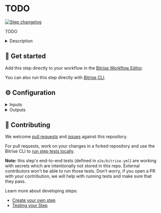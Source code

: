 # TODO

[![Step changelog](https://shields.io/github/v/release/bitrise-steplib/bitrise-step-manage-ios-code-signing?include_prereleases&label=changelog&color=blueviolet)](https://github.com/bitrise-steplib/bitrise-step-manage-ios-code-signing/releases)

TODO

<details>
<summary>Description</summary>

TODO
</details>

## 🧩 Get started

Add this step directly to your workflow in the [Bitrise Workflow Editor](https://devcenter.bitrise.io/steps-and-workflows/steps-and-workflows-index/).

You can also run this step directly with [Bitrise CLI](https://github.com/bitrise-io/bitrise).

## ⚙️ Configuration

<details>
<summary>Inputs</summary>

| Key | Description | Flags | Default |
| --- | --- | --- | --- |
| `distribution_method` | Describes how Xcode should export the archive. | required | `development` |
| `project_path` | Xcode Project (.xcodeproj) or Workspace (.xcworkspace) path. | required | `$BITRISE_PROJECT_PATH` |
| `scheme` | Xcode Scheme name. | required | `$BITRISE_SCHEME` |
| `configuration` | Xcode Build Configuration.  If not specified, the default Build Configuration will be used. |  |  |
| `apple_service_connection` | This input determines which Bitrise Apple service connection should be used for automatic code signing. Available values: - `api-key`: [Bitrise Apple Service connection with API Key.](https://devcenter.bitrise.io/getting-started/connecting-to-services/setting-up-connection-to-an-apple-service-with-api-key/) - `apple-id`: [Bitrise Apple Service connection with Apple ID.](https://devcenter.bitrise.io/getting-started/connecting-to-services/connecting-to-an-apple-service-with-apple-id/) | required | `api-key` |
| `register_test_devices` | If this input is set, the Step will register the known test devices on Bitrise from team members with the Apple Developer Portal.  Note that setting this to yes may cause devices to be registered against your limited quantity of test devices in the Apple Developer Portal, which can only be removed once annually during your renewal window. | required | `no` |
| `min_profile_validity` | If this input is set to >0, the managed Provisioning Profile will be renewed if it expires within the configured number of days.  Otherwise the Step renews the managed Provisioning Profile if it is expired. | required | `0` |
| `sign_uitest_targets` | If this input is set, the Step will manage the codesign assets of the UITest targets (of the main Application) among with the main Application codesign assets. | required | `no` |
| `certificate_url_list` | URL of the code signing certificate to download.  Multiple URLs can be specified, separated by a pipe (\|) character.  Local file path can be specified, using the file:// URL scheme.  | required, sensitive | `$BITRISE_CERTIFICATE_URL` |
| `passphrase_list` | Passphrases for the provided code signing certificates.  Specify as many passphrases as many Code signing certificate URL provided, separated by a pipe (\|) character.  | required, sensitive | `$BITRISE_CERTIFICATE_PASSPHRASE` |
| `keychain_path` | Path to the Keychain where the code signing certificates will be installed. | required | `$BITRISE_KEYCHAIN_PATH` |
| `keychain_password` | Password for the provided Keychain. | required, sensitive | `$BITRISE_KEYCHAIN_PASSWORD` |
| `build_url` | URL of the current Bitrise build. |  | `$BITRISE_BUILD_URL` |
| `build_api_token` | API token to access Bitrise resources during the current build. | sensitive | `$BITRISE_BUILD_API_TOKEN` |
| `verbose_log` | If this input is set, the Step will produce verbose level log messages. | required | `no` |
</details>

<details>
<summary>Outputs</summary>

| Environment Variable | Description |
| --- | --- |
| `BITRISE_EXPORT_METHOD` | Distribution type can be one of the following: `development`, `app-store`, `ad-hoc` or `enterprise`. |
| `BITRISE_DEVELOPER_TEAM` | The development team's ID, for example, `1MZX23ABCD4`. |
| `BITRISE_DEVELOPMENT_CODESIGN_IDENTITY` | The development codesign identity's name, for example, `iPhone Developer: Bitrise Bot (VV2J4SV8V4)`. |
| `BITRISE_PRODUCTION_CODESIGN_IDENTITY` | The production codesign identity's name, for example, `iPhone Distribution: Bitrise Bot (VV2J4SV8V4)`. |
| `BITRISE_DEVELOPMENT_PROFILE` | The development provisioning profile's UUID which belongs to the main target, for example, `c5be4123-1234-4f9d-9843-0d9be985a068`. |
| `BITRISE_PRODUCTION_PROFILE` | The production provisioning profile's UUID which belongs to the main target, for example, `c5be4123-1234-4f9d-9843-0d9be985a068`. |
</details>

## 🙋 Contributing

We welcome [pull requests](https://github.com/bitrise-steplib/bitrise-step-manage-ios-code-signing/pulls) and [issues](https://github.com/bitrise-steplib/bitrise-step-manage-ios-code-signing/issues) against this repository.

For pull requests, work on your changes in a forked repository and use the Bitrise CLI to [run step tests locally](https://devcenter.bitrise.io/bitrise-cli/run-your-first-build/).

**Note:** this step's end-to-end tests (defined in `e2e/bitrise.yml`) are working with secrets which are intentionally not stored in this repo. External contributors won't be able to run those tests. Don't worry, if you open a PR with your contribution, we will help with running tests and make sure that they pass.

Learn more about developing steps:

- [Create your own step](https://devcenter.bitrise.io/contributors/create-your-own-step/)
- [Testing your Step](https://devcenter.bitrise.io/contributors/testing-and-versioning-your-steps/)
